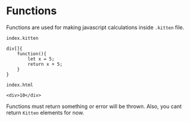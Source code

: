 # Functions

Functions are used for making javascript calculations inside `.kitten` file.

`index.kitten`

```
div[]{
    function(){
        let x = 5;
        return x + 5;
    }
}
```

`index.html`

```
<div>10</div>
```

Functions must return something or error will be thrown. Also, you cant return `Kitten` elements for now.
